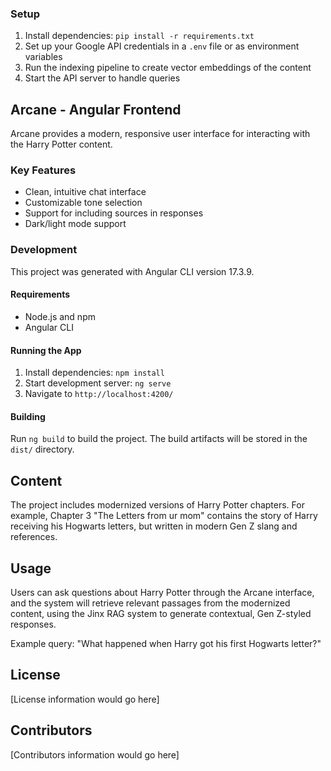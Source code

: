 
### Setup

1. Install dependencies: `pip install -r requirements.txt`
2. Set up your Google API credentials in a `.env` file or as environment variables
3. Run the indexing pipeline to create vector embeddings of the content
4. Start the API server to handle queries

## Arcane - Angular Frontend

Arcane provides a modern, responsive user interface for interacting with the Harry Potter content.

### Key Features

- Clean, intuitive chat interface
- Customizable tone selection
- Support for including sources in responses
- Dark/light mode support

### Development

This project was generated with Angular CLI version 17.3.9.

#### Requirements

- Node.js and npm
- Angular CLI

#### Running the App

1. Install dependencies: `npm install`
2. Start development server: `ng serve`
3. Navigate to `http://localhost:4200/`

#### Building

Run `ng build` to build the project. The build artifacts will be stored in the `dist/` directory.

## Content

The project includes modernized versions of Harry Potter chapters. For example, Chapter 3 "The Letters from ur mom" contains the story of Harry receiving his Hogwarts letters, but written in modern Gen Z slang and references.

## Usage

Users can ask questions about Harry Potter through the Arcane interface, and the system will retrieve relevant passages from the modernized content, using the Jinx RAG system to generate contextual, Gen Z-styled responses.

Example query: "What happened when Harry got his first Hogwarts letter?"

## License

[License information would go here]

## Contributors

[Contributors information would go here]